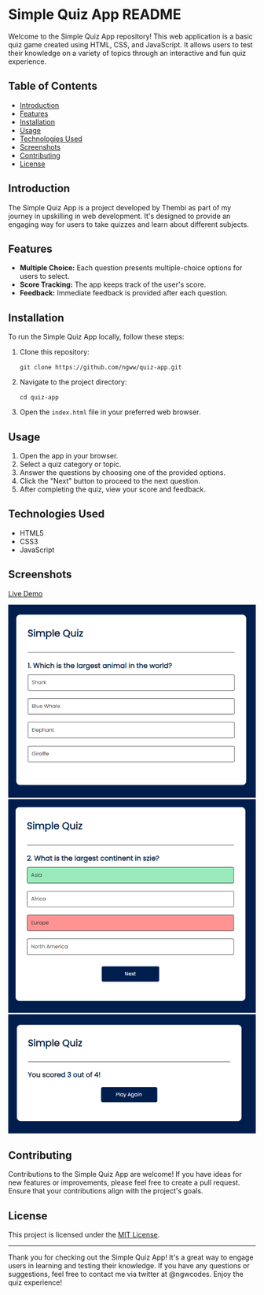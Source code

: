 # Simple Quiz App README

Welcome to the Simple Quiz App repository! This web application is a basic quiz game created using HTML, CSS, and JavaScript. It allows users to test their knowledge on a variety of topics through an interactive and fun quiz experience.

## Table of Contents
- [Introduction](#introduction)
- [Features](#features)
- [Installation](#installation)
- [Usage](#usage)
- [Technologies Used](#technologies-used)
- [Screenshots](#screenshots)
- [Contributing](#contributing)
- [License](#license)

## Introduction
The Simple Quiz App is a project developed by Thembi as part of my journey in upskilling in web development. It's designed to provide an engaging way for users to take quizzes and learn about different subjects.

## Features
- **Multiple Choice:** Each question presents multiple-choice options for users to select.
- **Score Tracking:** The app keeps track of the user's score.
- **Feedback:** Immediate feedback is provided after each question.

## Installation
To run the Simple Quiz App locally, follow these steps:

1. Clone this repository:
   ```
   git clone https://github.com/ngww/quiz-app.git
   ```

2. Navigate to the project directory:
   ```
   cd quiz-app
   ```

3. Open the `index.html` file in your preferred web browser.

## Usage
1. Open the app in your browser.
2. Select a quiz category or topic.
3. Answer the questions by choosing one of the provided options.
4. Click the "Next" button to proceed to the next question.
5. After completing the quiz, view your score and feedback.

## Technologies Used
- HTML5
- CSS3
- JavaScript

## Screenshots
[Live Demo](https://quiz-app-ngww.vercel.app)

![Screenshot 1](screenshots/screenshot1.png)
![Screenshot 2](screenshots/screenshot2.png)
![Screenshot 3](screenshots/screenshot3.png)

## Contributing
Contributions to the Simple Quiz App are welcome! If you have ideas for new features or improvements, please feel free to create a pull request. Ensure that your contributions align with the project's goals.

## License
This project is licensed under the [MIT License](LICENSE).

---

Thank you for checking out the Simple Quiz App! It's a great way to engage users in learning and testing their knowledge. If you have any questions or suggestions, feel free to contact me via twitter at @ngwcodes. Enjoy the quiz experience!